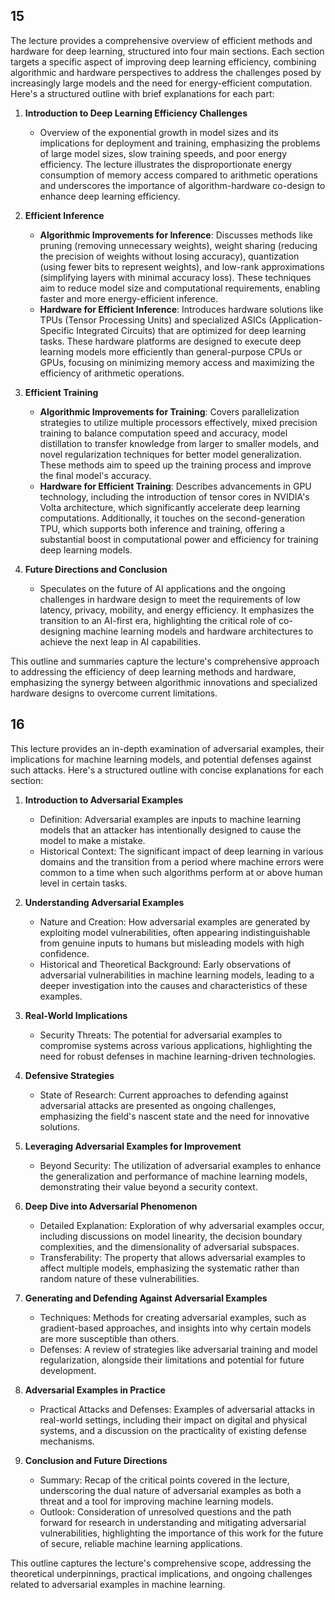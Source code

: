 ## 15

The lecture provides a comprehensive overview of efficient methods and hardware for deep learning, structured into four main sections. Each section targets a specific aspect of improving deep learning efficiency, combining algorithmic and hardware perspectives to address the challenges posed by increasingly large models and the need for energy-efficient computation. Here's a structured outline with brief explanations for each part:

1. **Introduction to Deep Learning Efficiency Challenges**
    - Overview of the exponential growth in model sizes and its implications for deployment and training, emphasizing the problems of large model sizes, slow training speeds, and poor energy efficiency. The lecture illustrates the disproportionate energy consumption of memory access compared to arithmetic operations and underscores the importance of algorithm-hardware co-design to enhance deep learning efficiency.

2. **Efficient Inference**
    - **Algorithmic Improvements for Inference**: Discusses methods like pruning (removing unnecessary weights), weight sharing (reducing the precision of weights without losing accuracy), quantization (using fewer bits to represent weights), and low-rank approximations (simplifying layers with minimal accuracy loss). These techniques aim to reduce model size and computational requirements, enabling faster and more energy-efficient inference.
    - **Hardware for Efficient Inference**: Introduces hardware solutions like TPUs (Tensor Processing Units) and specialized ASICs (Application-Specific Integrated Circuits) that are optimized for deep learning tasks. These hardware platforms are designed to execute deep learning models more efficiently than general-purpose CPUs or GPUs, focusing on minimizing memory access and maximizing the efficiency of arithmetic operations.

3. **Efficient Training**
    - **Algorithmic Improvements for Training**: Covers parallelization strategies to utilize multiple processors effectively, mixed precision training to balance computation speed and accuracy, model distillation to transfer knowledge from larger to smaller models, and novel regularization techniques for better model generalization. These methods aim to speed up the training process and improve the final model's accuracy.
    - **Hardware for Efficient Training**: Describes advancements in GPU technology, including the introduction of tensor cores in NVIDIA's Volta architecture, which significantly accelerate deep learning computations. Additionally, it touches on the second-generation TPU, which supports both inference and training, offering a substantial boost in computational power and efficiency for training deep learning models.

4. **Future Directions and Conclusion**
    - Speculates on the future of AI applications and the ongoing challenges in hardware design to meet the requirements of low latency, privacy, mobility, and energy efficiency. It emphasizes the transition to an AI-first era, highlighting the critical role of co-designing machine learning models and hardware architectures to achieve the next leap in AI capabilities.

This outline and summaries capture the lecture's comprehensive approach to addressing the efficiency of deep learning methods and hardware, emphasizing the synergy between algorithmic innovations and specialized hardware designs to overcome current limitations.



## 16

This lecture provides an in-depth examination of adversarial examples, their implications for machine learning models, and potential defenses against such attacks. Here's a structured outline with concise explanations for each section:

1. **Introduction to Adversarial Examples**
    - Definition: Adversarial examples are inputs to machine learning models that an attacker has intentionally designed to cause the model to make a mistake.
    - Historical Context: The significant impact of deep learning in various domains and the transition from a period where machine errors were common to a time when such algorithms perform at or above human level in certain tasks.

2. **Understanding Adversarial Examples**
    - Nature and Creation: How adversarial examples are generated by exploiting model vulnerabilities, often appearing indistinguishable from genuine inputs to humans but misleading models with high confidence.
    - Historical and Theoretical Background: Early observations of adversarial vulnerabilities in machine learning models, leading to a deeper investigation into the causes and characteristics of these examples.

3. **Real-World Implications**
    - Security Threats: The potential for adversarial examples to compromise systems across various applications, highlighting the need for robust defenses in machine learning-driven technologies.

4. **Defensive Strategies**
    - State of Research: Current approaches to defending against adversarial attacks are presented as ongoing challenges, emphasizing the field's nascent state and the need for innovative solutions.

5. **Leveraging Adversarial Examples for Improvement**
    - Beyond Security: The utilization of adversarial examples to enhance the generalization and performance of machine learning models, demonstrating their value beyond a security context.

6. **Deep Dive into Adversarial Phenomenon**
    - Detailed Explanation: Exploration of why adversarial examples occur, including discussions on model linearity, the decision boundary complexities, and the dimensionality of adversarial subspaces.
    - Transferability: The property that allows adversarial examples to affect multiple models, emphasizing the systematic rather than random nature of these vulnerabilities.

7. **Generating and Defending Against Adversarial Examples**
    - Techniques: Methods for creating adversarial examples, such as gradient-based approaches, and insights into why certain models are more susceptible than others.
    - Defenses: A review of strategies like adversarial training and model regularization, alongside their limitations and potential for future development.

8. **Adversarial Examples in Practice**
    - Practical Attacks and Defenses: Examples of adversarial attacks in real-world settings, including their impact on digital and physical systems, and a discussion on the practicality of existing defense mechanisms.

9. **Conclusion and Future Directions**
    - Summary: Recap of the critical points covered in the lecture, underscoring the dual nature of adversarial examples as both a threat and a tool for improving machine learning models.
    - Outlook: Consideration of unresolved questions and the path forward for research in understanding and mitigating adversarial vulnerabilities, highlighting the importance of this work for the future of secure, reliable machine learning applications.

This outline captures the lecture's comprehensive scope, addressing the theoretical underpinnings, practical implications, and ongoing challenges related to adversarial examples in machine learning.